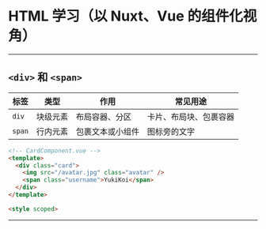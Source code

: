 # HTML 学习（以 Nuxt、Vue 的组件化视角）

---

## `<div>` 和 `<span>`

| 标签   | 类型     | 作用             | 常见用途               |
| ------ | -------- | ---------------- | ---------------------- |
| `div`  | 块级元素 | 布局容器、分区   | 卡片、布局块、包裹容器 |
| `span` | 行内元素 | 包裹文本或小组件 | 图标旁的文字           |

```html
<!-- CardComponent.vue -->
<template>
  <div class="card">
    <img src="/avatar.jpg" class="avatar" />
    <span class="username">YukiKoi</span>
  </div>
</template>

<style scoped>
```

---

